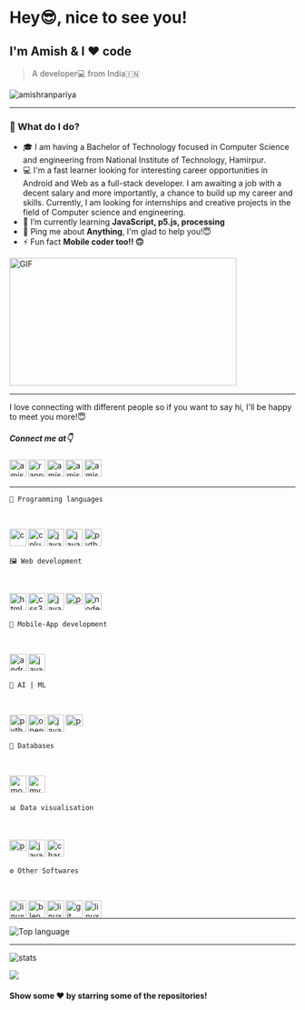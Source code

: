 # Hey😎, nice to see you!
## I'm Amish & I ❤️ code
> A developer💻 from India🇮🇳
<p> <img src="https://komarev.com/ghpvc/?username=amishranpariya" alt="amishranpariya" /> </p>

---

### 🌱 What do I do? 
- 🎓 I am having a Bachelor of Technology focused in Computer Science and engineering from National Institute of Technology, Hamirpur. 
- 💻 I'm a fast learner looking for interesting career opportunities in Android and Web as a full-stack developer. I am awaiting a job with a decent salary and more importantly, a chance to build up my career and skills. Currently, I am looking for internships and creative projects in the field of Computer science and engineering. 
- 🌱 I’m currently learning **JavaScript, p5.js, processing**
- 💬 Ping me about **Anything**, I'm glad to help you!😇
- ⚡ Fun fact **Mobile coder too!! 🙃**

<img align="center" height="225" width="400" alt="GIF" src="https://miro.medium.com/max/1360/1*IRGHmiGsa16stedQvIaZfw.gif" />

---

I love connecting with different people so if you want to say hi, I'll be happy to meet you more!😇
##### Connect me at👇
<a href="https://twitter.com/RanpariyaAmish" target="blank">
<img align="left" src="https://image.flaticon.com/icons/svg/1409/1409937.svg" alt="amish_ranpariya" height="30" width="30" />
</a>
<a href="https://fb.com/ranpariya.amish" target="blank">
<img align="left" src="https://image.flaticon.com/icons/svg/1409/1409943.svg" alt="ranpariya.amish" height="30" width="30" />
</a>
<a href="https://instagram.com/amish_ranpariya" target="blank">
<img align="left" src="https://image.flaticon.com/icons/svg/1409/1409946.svg" alt="amish_ranpariya" height="30" width="30" />
</a>
<a href="https://www.youtube.com/c/amish ranpariya" target="blank">
<img align="left" src="https://image.flaticon.com/icons/svg/1409/1409936.svg" alt="amish ranpariya" height="30" width="30" />
</a>
<a href="https://www.linkedin.com/in/amish-ranpariya-753662156" target="blank">
<img align="left" src="https://image.flaticon.com/icons/svg/1409/1409945.svg" alt="amish ranpariya" height="30" width="30" />
</a>
<br/>
&nbsp;


---

```
🧩 Programming languages
```
<br/>
<p>
<img align="left" src="https://devicons.github.io/devicon/devicon.git/icons/c/c-original.svg" alt="c" width="30" height="30"/> 
<img align="left" src="https://devicons.github.io/devicon/devicon.git/icons/cplusplus/cplusplus-original.svg" alt="cplusplus" width="30" height="30"/> 
<img align="left" src="https://devicons.github.io/devicon/devicon.git/icons/java/java-original-wordmark.svg" alt="java" width="30" height="30"/> 
<img align="left"  src="https://devicons.github.io/devicon/devicon.git/icons/javascript/javascript-original.svg" alt="javascript" width="30" height="30"/> 
<img align="left" src="https://devicons.github.io/devicon/devicon.git/icons/python/python-original.svg" alt="python" width="30" height="30"/>
</p>


<br/>
&nbsp;

```
🖼️ Web development
```
<br/>
<p>
<img align="left" src="https://image.flaticon.com/icons/svg/1199/1199118.svg" alt="html5" width="30" height="30"/> 
<img align="left" src="https://image.flaticon.com/icons/svg/1199/1199113.svg" alt="css3" width="30" height="30"/> 
<img align="left"  src="https://image.flaticon.com/icons/svg/1199/1199124.svg" alt="javascript" width="30" height="30"/> 
<img align="left" src="https://p5js.org/assets/img/p5js.svg" alt="p5js" width="30" height="20"/>
<img align="left" src="https://devicons.github.io/devicon/devicon.git/icons/nodejs/nodejs-original-wordmark.svg" alt="nodejs" width="30" height="30"/> 
</p>
<br/>
&nbsp;

```
📱 Mobile-App development
```
<br/>
<p>
<img align="left" src="https://devicons.github.io/devicon/devicon.git/icons/android/android-original-wordmark.svg" alt="android" width="30" height="30"/>  
<img align="left"  src="https://devicons.github.io/devicon/devicon.git/icons/java/java-original-wordmark.svg" alt="java" width="30" height="30"/> 
</p>
<br/>
&nbsp;

```
🎯 AI | ML
```
<br/>
<p>
<img align="left"  src="https://devicons.github.io/devicon/devicon.git/icons/python/python-original.svg" alt="python" width="30" height="30"/>
<img align="left"  src="https://www.vectorlogo.zone/logos/opencv/opencv-icon.svg" alt="opencv" width="30" height="30"/>
<img align="left" src="https://devicons.github.io/devicon/devicon.git/icons/javascript/javascript-original.svg" alt="javascript" width="30" height="30"/> 
<img align="left" src="https://p5js.org/assets/img/p5js.svg" alt="p5js" width="30" height="20"/>
</p>
<br/>
&nbsp;

```
💾 Databases
```
<br/>
<p>
 <img align="left" src="https://devicons.github.io/devicon/devicon.git/icons/mongodb/mongodb-original-wordmark.svg" alt="mongodb" width="30" height="30"/> 
 <img align="left" src="https://devicons.github.io/devicon/devicon.git/icons/mysql/mysql-original-wordmark.svg" alt="mysql" width="30" height="30"/> 
</p>
<br/>
&nbsp;

```
📊 Data visualisation
```
<br/>
<p>
<img align="left" src="https://p5js.org/assets/img/p5js.svg" alt="p5js" width="30" height="20"/>
<img align="left" src="https://image.flaticon.com/icons/svg/1199/1199124.svg" alt="javascript" width="30" height="30"/> 
<img align="left" src="https://www.chartjs.org/media/logo-title.svg" alt="chartjs" width="30" height="30"/> 
</p>
<br/>
&nbsp;

```
⚙️ Other Softwares
```
<br/>
<p >
<img align="left" src="https://upload.wikimedia.org/wikipedia/commons/thumb/9/9a/Visual_Studio_Code_1.35_icon.svg/512px-Visual_Studio_Code_1.35_icon.svg.png" alt="linux" width="30" height="30"/> 
<img align="left" src="https://download.blender.org/branding/community/blender_community_badge_white.svg" alt="blender" width="30" height="30"/> 
<img align="left" src="https://devicons.github.io/devicon/devicon.git/icons/github/github-original.svg" alt="linux" width="30" height="30"/> 
<img align="left" src="https://www.vectorlogo.zone/logos/git-scm/git-scm-icon.svg" alt="git" width="30" height="30"/> 
<img align="left" src="https://devicons.github.io/devicon/devicon.git/icons/linux/linux-original.svg" alt="linux" width="30" height="30"/> 
</p>
<br/>

---

![Top language](https://github-readme-stats.vercel.app/api/top-langs/?username=amishranpariya&theme=radical)

---

![stats](https://github-readme-stats.vercel.app/api?username=amishranpariya&show_icons=true&theme=radical)

<a href="https://github.com/AmishRanpariya" alt="https://github.com/AmishRanpariya">
<img src="https://img.shields.io/static/v1?style=for-the-badge&label=CREATED%20BY&message=AmishRanpariya&color=000000">
</a>

#### Show some ❤️ by starring some of the repositories!
